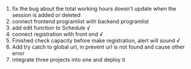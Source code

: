 1. fix the bug about the total working hours doesn't update when the session is added or deleted
2. connect frontend programlist with backend programlist
3. add edit function to Schedule √
4. connect registration with front end √
5. Finished check capacity before make registration, alert will sound √
6. Add try catch to global url, in prevent url is not found and cause other error
7. integrate three projects into one and deploy it
